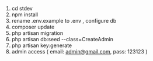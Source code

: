 1. cd stdev
2. npm install
3. rename .env.example to .env , configure db
4. composer update
5. php artisan migration
6. php artisan db:seed --class=CreateAdmin
7. php artisan key:generate
8. admin access ( email: admin@gmail.com, pass: 123123 )
